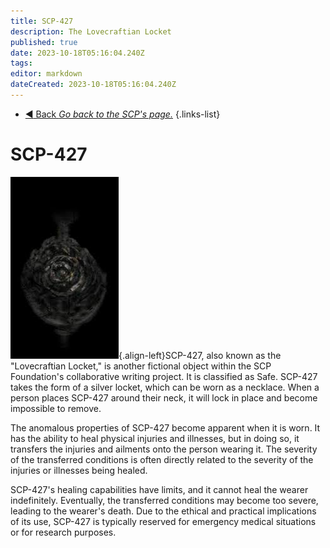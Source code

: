 ```yaml
---
title: SCP-427
description: The Lovecraftian Locket
published: true
date: 2023-10-18T05:16:04.240Z
tags: 
editor: markdown
dateCreated: 2023-10-18T05:16:04.240Z
---
```


- [:arrow_backward: Back *Go back to the SCP's page.*](/en/game/scps#scps)
{.links-list}
# SCP-427
![427.jpg](/images/roles/427.jpg){.align-left}SCP-427, also known as the "Lovecraftian Locket," is another fictional object within the SCP Foundation's collaborative writing project. It is classified as Safe. SCP-427 takes the form of a silver locket, which can be worn as a necklace. When a person places SCP-427 around their neck, it will lock in place and become impossible to remove.

The anomalous properties of SCP-427 become apparent when it is worn. It has the ability to heal physical injuries and illnesses, but in doing so, it transfers the injuries and ailments onto the person wearing it. The severity of the transferred conditions is often directly related to the severity of the injuries or illnesses being healed.

SCP-427's healing capabilities have limits, and it cannot heal the wearer indefinitely. Eventually, the transferred conditions may become too severe, leading to the wearer's death. Due to the ethical and practical implications of its use, SCP-427 is typically reserved for emergency medical situations or for research purposes.






